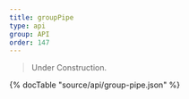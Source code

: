```yaml
---
title: groupPipe
type: api
group: API
order: 147
---
```

> Under Construction.

{% docTable "source/api/group-pipe.json" %}


